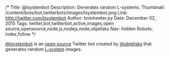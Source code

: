 /*
Title: @lsystembot
Description: Generates random L-systems.
Thumbnail: /content/bots/bot,twitterbots/images/lsystembot.png
Link: http://twitter.com/lsystembot
Author: botsheeter.py
Date: December 02, 2015
Tags: twitter,bot,twitterbot,active,images,open source,opensource,node.js,nodejs,node,objelisks
Nav: hidden
Robots: index,follow
*/

[@lsystembot](https://twitter.com/lsystembot) is an [open source](https://github.com/Objelisks/lsystembot) Twitter bot created by [@objelisks](https://twitter.com/objelisks) that generates random [L-system](https://en.wikipedia.org/wiki/L-system) images.
